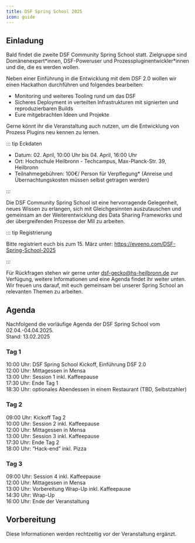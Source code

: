 ```yaml
---
title: DSF Spring School 2025
icon: guide
---
```


## Einladung 

Bald findet die zweite DSF Community Spring School statt. Zielgruppe sind Domänenexpert\*innen, DSF-Poweruser und Prozesspluginentwickler\*innen und die, die es werden wollen. 

Neben einer Einführung in die Entwicklung mit dem DSF 2.0 wollen wir einen Hackathon durchführen und folgendes bearbeiten:

- Monitoring und weiteres Tooling rund um das DSF
- Sicheres Deployment in verteilten Infrastrukturen mit signierten und reproduzierbaren Builds
- Eure mitgebrachten Ideen und Projekte

Gerne könnt ihr die Veranstaltung auch nutzen, um die Entwicklung von Prozess Plugins neu kennen zu lernen.

::: tip Eckdaten

- Datum: 02. April, 10:00 Uhr bis 04. April, 16:00 Uhr
- Ort: Hochschule Heilbronn - Techcampus, Max-Planck-Str. 39, Heilbronn
- Teilnahmegebühren: 100€/ Person für Verpflegung* (Anreise und Übernachtungskosten müssen selbst getragen werden)

:::

Die DSF Community Spring School ist eine hervorragende Gelegenheit, neues Wissen zu erlangen, sich mit Gleichgesinnten auszutauschen und gemeinsam an der Weiterentwicklung des Data Sharing Frameworks und der übergreifenden Prozesse der MII zu arbeiten.

::: tip Registrierung

Bitte registriert euch bis zum 15. März unter: https://eveeno.com/DSF-Spring-School-2025

:::

Für Rückfragen stehen wir gerne unter dsf-gecko@hs-heilbronn.de zur Verfügung, weitere Informationen und eine Agenda findet ihr weiter unten.
Wir freuen uns darauf, mit euch gemeinsam bei unserer Spring School an relevanten Themen zu arbeiten.


## Agenda

Nachfolgend die vorläufige Agenda der DSF Spring School vom 02.04.-04.04.2025.  
Stand: 13.02.2025

### Tag 1

10:00 Uhr: DSF Spring School Kickoff, Einführung DSF 2.0  
12:00 Uhr: Mittagessen in Mensa  
13:00 Uhr: Session 1 inkl. Kaffeepause  
17:30 Uhr: Ende Tag 1  
18:30 Uhr: optionales Abendessen in einem Restaurant (TBD, Selbstzahler)  

### Tag 2

09:00 Uhr: Kickoff Tag 2  
10:00 Uhr: Session 2 inkl. Kaffeepause  
12:00 Uhr: Mittagessen in Mensa  
13:00 Uhr: Session 3 inkl. Kaffeepause  
17:30 Uhr: Ende Tag 2  
18:00 Uhr: “Hack-end” inkl. Pizza  

### Tag 3

09:00 Uhr: Session 4 inkl. Kaffeepause  
12:00 Uhr: Mittagessen in Mensa  
13:00 Uhr: Vorbereitung Wrap-Up inkl. Kaffeepause  
14:30 Uhr: Wrap-Up  
16:00 Uhr: Ende der Veranstaltung  

## Vorbereitung
Diese Informationen werden rechtzeitig vor der Veranstaltung ergänzt.
